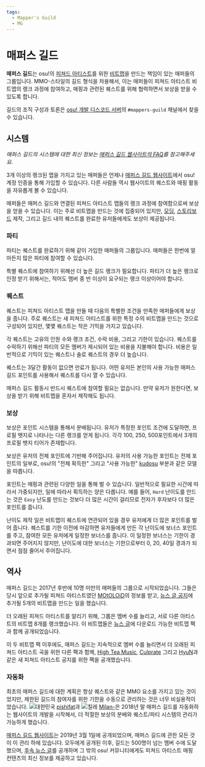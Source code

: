 ```yaml
---
tags:
  - Mapper's Guild
  - MG
---
```


# 매퍼스 길드

**매퍼스 길드**는 osu!의 [피쳐드 아티스트](/wiki/Featured_Artists)를 위한 [비트맵](/wiki/Beatmap)을 만드는 책임이 있는 매퍼들의 그룹입니다. MMO-스타일의 길드 형식을 차용해서, 이는 매퍼들이 피쳐드 아티스트 비트맵의 랭크 과정에 참여하고, 매핑과 관련된 퀘스트를 위해 협력하면서 보상을 받을 수 있도록 합니다.

길드의 조직 구성과 토론은 [osu! 개발 디스코드 서버](https://discord.gg/ppy)의 `#mappers-guild` 채널에서 찾을 수 있습니다.

## 시스템

*매퍼스 길드의 시스템에 대한 최신 정보는 [매퍼스 길드 웹사이트의 FAQ](https://mappersguild.com/faq)를 참고해주세요.*

3개 이상의 랭크된 맵을 가지고 있는 매퍼들은 언제나 [매퍼스 길드 웹사이트](https://mappersguild.com/)에서 osu! 계정 인증을 통해 가입할 수 있습니다. 다른 사람들 역시 웹사이트의 퀘스트와 매핑 활동을 자유롭게 볼 수 있습니다.

매퍼들은 매퍼스 길드와 연결된 피쳐드 아티스트 맵들의 랭크 과정에 참여함으로써 보상을 얻을 수 있습니다. 이는 주로 비트맵을 만드는 것에 집중되어 있지만, [모딩](/wiki/Modding), [스토리보드](/wiki/Storyboards) 제작, 그리고 길드 내의 퀘스트를 완료한 유저들에게도 보상이 제공됩니다.

### 파티

파티는 퀘스트를 완료하기 위해 같이 가입한 매퍼들의 그룹입니다. 매퍼들은 한번에 얼마든지 많은 파티에 참여할 수 있습니다.

특별 퀘스트에 참여하기 위해선 더 높은 길드 랭크가 필요합니다. 파티가 더 높은 랭크로 인정 받기 위해서는, 적어도 멤버 중 반 이상이 요구되는 랭크 이상이어야 합니다.

### 퀘스트

퀘스트는 피쳐드 아티스트 맵을 만들 때 다음의 특별한 조건을 만족한 매퍼들에게 보상을 줍니다. 주로 퀘스트는 새 피쳐드 아티스트를 위한 특정 수의 비트맵을 만드는 것으로 구성되어 있지만, 몇몇 퀘스트는 작은 기믹을 가지고 있습니다.

각 퀘스트는 고유의 인원 수와 랭크 조건, 수락 비용, 그리고 기한이 있습니다. 퀘스트를 수락하기 위해선 파티의 모든 멤버가 제시되어 있는 비용을 지불해야 합니다. 비용은 일반적으로 기믹이 있는 퀘스트나 솔로 퀘스트의 경우 더 높습니다.

퀘스트는 3달간 활동이 없으면 만료가 됩니다. 어떤 유저든 본인의 사용 가능한 매퍼스 길드 포인트를 사용해서 퀘스트를 다시 열 수 있습니다.

매퍼스 길드 활동시 반드시 퀘스트에 참여할 필요는 없습니다. 만약 유저가 원한다면, 보상을 받기 위해 비트맵을 혼자서 제작해도 됩니다.

### 보상

보상은 포인트 시스템을 통해서 분배됩니다. 유저가 특정한 포인트 조건에 도달하면, 프로필 뱃지로 나타나는 다른 랭크를 얻게 됩니다. 각각 100, 250, 500포인트에서 3개의 프로필 뱃지 티어가 존재합니다.

보상은 유저의 전체 포인트에 기반해 주어집니다. 유저의 사용 가능한 포인트는 전체 포인트의 일부로, osu!의 "전체 획득한" 그리고 "사용 가능한" [kudosu](/wiki/Modding/Kudosu) 부분과 같은 모델을 따릅니다.

포인트는 매핑과 관련된 다양한 일을 통해 벌 수 있습니다. 일반적으로 필요한 시간에 따라서 가중되지만, 일에 따라서 획득하는 양은 다릅니다. 예를 들어, `Hard` 난이도를 만드는 것은 `Easy` 난도를 만드는 것보다 더 많은 시간이 걸리므로 전자가 후자보다 더 많은 포인트를 줍니다.

난이도 제작 일은 비트맵이 퀘스트에 연관되어 있을 경우 유저에게 더 많은 포인트를 벌어 줍니다. 퀘스트를 기한 이전에 마감하면 유저들에게 만든 각 난이도에 보너스 포인트를 주고, 참여한 모든 유저에게 일정한 보너스를 줍니다. 이 일정한 보너스는 기한이 경과되면 주어지지 않지만, 난이도에 대한 보너스는 기한으로부터 0, 20, 40일 경과가 되면서 점점 줄어서 주어집니다.

## 역사

매퍼스 길드는 2017년 후반에 10명 미만의 매퍼들의 그룹으로 시작되었습니다. 그들은 당시 앞으로 추가될 피쳐드 아티스트였던 [MOtOLOiD](https://osu.ppy.sh/beatmaps/artists/19)의 정보를 받고, [뉴스 글 공지](https://osu.ppy.sh/home/news/2017-11-07-new-featured-artist-motoloid)에 추가될 5개의 비트맵을 만드는 일을 했습니다.

더 오래된 피쳐드 아티스트를 알리기 위해, 그룹은 멤버 수를 늘리고, 서로 다른 아티스트의 비트맵 8개를 랭크했습니다. 이 비트맵들은 [뉴스 글](https://osu.ppy.sh/home/news/2018-03-17-new-mappers-guild-pack-release)에 다운로드 가능한 비트맵 팩과 함께 공개되었습니다.

이 두 비트맵 팩 이후에도, 매퍼스 길드는 지속적으로 멤버 수를 늘리면서 더 오래된 피쳐드 아티스트 곡을 위한 다른 팩과 함께, [High Tea Music](https://osu.ppy.sh/home/news/2018-08-13-new-featured-artist-high-tea-music), [Culprate](https://osu.ppy.sh/home/news/2018-11-21-new-featured-artist-culprate) 그리고 [HyuN](https://osu.ppy.sh/beatmaps/artists/33)과 같은 새 피쳐드 아티스트 공지를 위한 팩을 공개했습니다.

### 자동화

최초의 매퍼스 길드에 대한 계획은 항상 퀘스트와 같은 MMO 요소를 가지고 있는 것이었지만, 제한된 길드의 참여자를 위한 기한을 수동으로 관리하는 것은 너무 비실용적이었습니다. ![][flag_US] [pishifat](https://osu.ppy.sh/users/3178418)과 ![][flag_CL] [Milan-](https://osu.ppy.sh/users/1052994)은 2018년 말 매퍼스 길드를 자동화하는 웹사이트의 개발을 시작해서, 더 적절한 보상의 분배와 퀘스트/파티 시스템의 관리가 가능하게 했습니다.

[매퍼스 길드 웹사이트](https://mappersguild.com/)는 2019년 3월 1일에 공개되었으며, 매퍼스 길드에 관한 모든 것이 이 관리 하에 있습니다. 모두에게 공개된 이후, 길드는 500명이 넘는 멤버 수에 도달했으며, [후속 뉴스 글](https://osu.ppy.sh/home/news/2019-11-29-featured-artist-beatmap-updates-from-the-mappers-guild)를 공개하며 그 밖의 osu! 커뮤니티에게도 피쳐드 아티스트 매핑 컨텐츠의 최신 정보를 제공하고 있습니다.

[flag_CL]: /wiki/shared/flag/CL.gif "칠레"
[flag_US]: /wiki/shared/flag/US.gif "대한민국"
